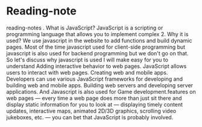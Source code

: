 # Reading-note
reading-notes . What is JavaScript? JavaScript is a scripting or programming language that allows you to implement complex 2. Why it is used? We use javascript in the website to add functions and build dynamic pages. Most of the time javascript used for client-side programming but javascript is also used for backend programming but we don't go on that. So let's discuss why javascript is used I will make easy for you to understand Adding interactive behavior to web pages. JavaScript allows users to interact with web pages. Creating web and mobile apps. Developers can use various JavaScript frameworks for developing and building web and mobile apps. Building web servers and developing server applications. And Javascript is also used for Game development.features on web pages — every time a web page does more than just sit there and display static information for you to look at — displaying timely content updates, interactive maps, animated 2D/3D graphics, scrolling video jukeboxes, etc. — you can bet that JavaScript is probably involved.
